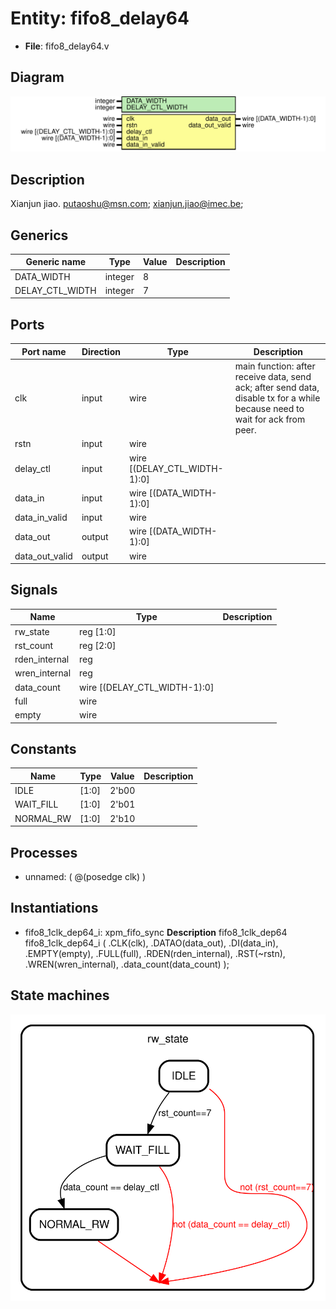 # Entity: fifo8_delay64

- **File**: fifo8_delay64.v
## Diagram

![Diagram](fifo8_delay64.svg "Diagram")
## Description

Xianjun jiao. putaoshu@msn.com; xianjun.jiao@imec.be;
 
## Generics

| Generic name    | Type    | Value | Description |
| --------------- | ------- | ----- | ----------- |
| DATA_WIDTH      | integer | 8     |             |
| DELAY_CTL_WIDTH | integer | 7     |             |
## Ports

| Port name      | Direction | Type                         | Description                                                                                                                  |
| -------------- | --------- | ---------------------------- | ---------------------------------------------------------------------------------------------------------------------------- |
| clk            | input     | wire                         | main function: after receive data, send ack; after send data, disable tx for a while because need to wait for ack from peer. |
| rstn           | input     | wire                         |                                                                                                                              |
| delay_ctl      | input     | wire [(DELAY_CTL_WIDTH-1):0] |                                                                                                                              |
| data_in        | input     | wire [(DATA_WIDTH-1):0]      |                                                                                                                              |
| data_in_valid  | input     | wire                         |                                                                                                                              |
| data_out       | output    | wire [(DATA_WIDTH-1):0]      |                                                                                                                              |
| data_out_valid | output    | wire                         |                                                                                                                              |
## Signals

| Name          | Type                         | Description |
| ------------- | ---------------------------- | ----------- |
| rw_state      | reg [1:0]                    |             |
| rst_count     | reg [2:0]                    |             |
| rden_internal | reg                          |             |
| wren_internal | reg                          |             |
| data_count    | wire [(DELAY_CTL_WIDTH-1):0] |             |
| full          | wire                         |             |
| empty         | wire                         |             |
## Constants

| Name      | Type  | Value | Description |
| --------- | ----- | ----- | ----------- |
| IDLE      | [1:0] | 2'b00 |             |
| WAIT_FILL | [1:0] | 2'b01 |             |
| NORMAL_RW | [1:0] | 2'b10 |             |
## Processes
- unnamed: ( @(posedge clk) )
## Instantiations

- fifo8_1clk_dep64_i: xpm_fifo_sync
**Description**
fifo8_1clk_dep64 fifo8_1clk_dep64_i (
.CLK(clk),
.DATAO(data_out),
.DI(data_in),
.EMPTY(empty),
.FULL(full),
.RDEN(rden_internal),
.RST(~rstn),
.WREN(wren_internal),
.data_count(data_count)
);

## State machines

![Diagram_state_machine_0]( stm_fifo8_delay64_00.svg "Diagram")